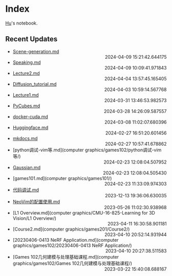 
# Index

[Hu](https://zhuhu00.top/)'s notebook.

## Recent Updates
- [Scene-generation.md](Scene-generation/) <div style="text-align: right">2024-04-09 15:21:42.644175</div>
- [Speaking.md](English/Speaking/) <div style="text-align: right">2024-04-09 10:09:41.971843</div>
- [Lecture2.md](InternLM2-note/Lecture2/) <div style="text-align: right">2024-04-04 13:57:45.165405</div>
- [Diffusion_tutorial.md](Diffusion_tutorial/) <div style="text-align: right">2024-04-03 10:59:14.567768</div>
- [Lecture1.md](InternLM2-note/Lecture1/) <div style="text-align: right">2024-03-31 13:46:53.982573</div>
- [PyCubes.md](python/PyCubes/) <div style="text-align: right">2024-03-28 14:26:09.587557</div>
- [docker-cuda.md](docker/docker-cuda/) <div style="text-align: right">2024-03-08 11:02:07.680396</div>
- [Huggingface.md](Huggingface/) <div style="text-align: right">2024-02-27 16:51:20.601456</div>
- [mkdocs.md](mkdocs/) <div style="text-align: right">2024-02-27 10:57:41.678862</div>
- [python调试-vim等.md](computer graphics/games102/python调试-vim等/) <div style="text-align: right">2024-02-23 12:08:04.507952</div>
- [Gaussian.md](Gaussian/) <div style="text-align: right">2024-02-23 12:08:04.505430</div>
- [games101.md](computer graphics/games101/) <div style="text-align: right">2024-02-23 11:33:09.974303</div>
- [代码调试.md](代码调试/) <div style="text-align: right">2023-12-13 19:36:06.630035</div>
- [NeoVim的配置使用.md](NeoVim的配置使用/) <div style="text-align: right">2023-05-26 11:02:30.938968</div>
- [L1 Overview.md](computer graphics/CMU-16-825-Learning for 3D Vision/L1 Overview/) <div style="text-align: right">2023-04-11 16:30:58.901181</div>
- [Course2.md](computer graphics/games201/Course2/) <div style="text-align: right">2023-04-10 20:52:14.931944</div>
- [20230406-0413 NeRF Application.md](computer graphics/games102/20230406-0413 NeRF Application/) <div style="text-align: right">2023-04-10 20:27:38.511583</div>
- [Games 102几何建模与处理基础课程.md](computer graphics/games102/Games 102几何建模与处理基础课程/) <div style="text-align: right">2023-03-22 15:40:08.688167</div>
